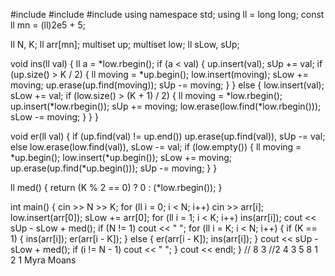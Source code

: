 #include <algorithm>
#include <iostream>
#include <set>
using namespace std;
using ll = long long;
const ll mn = (ll)2e5 + 5;

ll N, K;
ll arr[mn];
multiset<ll> up;
multiset<ll> low;
ll sLow, sUp;

void ins(ll val) {
	ll a = *low.rbegin();
	if (a < val) {
		up.insert(val);
		sUp += val;
		if (up.size() > K / 2) {
			ll moving = *up.begin();
			low.insert(moving);
			sLow += moving;
			up.erase(up.find(moving));
			sUp -= moving;
		}
	} else {
		low.insert(val);
		sLow += val;
		if (low.size() > (K + 1) / 2) {
			ll moving = *low.rbegin();
			up.insert(*low.rbegin());
			sUp += moving;
			low.erase(low.find(*low.rbegin()));
			sLow -= moving;
		}
	}
}

void er(ll val) {
	if (up.find(val) != up.end()) up.erase(up.find(val)), sUp -= val;
	else low.erase(low.find(val)), sLow -= val;
	if (low.empty()) {
		ll moving = *up.begin();
		low.insert(*up.begin());
		sLow += moving;
		up.erase(up.find(*up.begin()));
		sUp -= moving;
	}
}

ll med() { return (K % 2 == 0) ? 0 : (*low.rbegin()); }

int main() {
	cin >> N >> K;
	for (ll i = 0; i < N; i++) cin >> arr[i];
	low.insert(arr[0]);
	sLow += arr[0];
	for (ll i = 1; i < K; i++) ins(arr[i]);
	cout << sUp - sLow + med();
	if (N != 1) cout << " ";
	for (ll i = K; i < N; i++) {
		if (K == 1) {
			ins(arr[i]);
			er(arr[i - K]);
		} else {
			er(arr[i - K]);
			ins(arr[i]);
		}
		cout << sUp - sLow + med();
		if (i != N - 1) cout << " ";
	}
	cout << endl;
}
// 8 3
//2 4 3 5 8 1 2 1
Myra Moans
